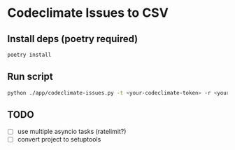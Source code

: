 # Codeclimate Issues to CSV

## Install deps (poetry required)

```sh
poetry install
```

## Run script

```sh
python ./app/codeclimate-issues.py -t <your-codeclimate-token> -r <your-codeclimate-repository-id> -o <you-file.csv>
```

## TODO
- [ ] use multiple asyncio tasks (ratelimit?)
- [ ] convert project to setuptools

